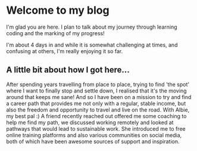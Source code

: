 # Welcome to my blog

I'm glad you are here. I plan to talk about my journey through learning coding and the marking of my progress!

I'm about 4 days in and while it is somewhat challenging at times, and confusing at others, I'm really enjoying it so far.

## A little bit about how I got here...

After spending years travelling from place to place, trying to find 'the spot' where I want to finally stop and settle down, I realised that it's the moving around that keeps me sane! And so I have been on a mission to try and find a career path that provides me not only with a regular, stable income, but also the freedom and opportunity to travel and live on the road. With Albie, my best pal :)
A friend recently reached out offered me some coaching to help me find my path, we discussed working remotely and looked at pathways that would lead to sustainable work. She introduced me to free online training platforms and also various communities on social media, both of which have been awesome sources of support and inspiration.
